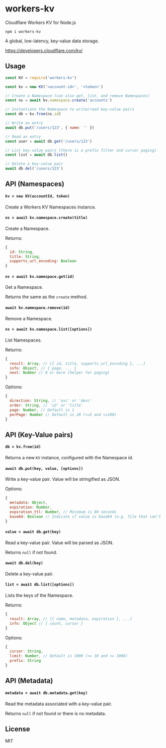 # workers-kv

Cloudflare Workers KV for Node.js

```
npm i workers-kv
```

A global, low-latency, key-value data storage.

https://developers.cloudflare.com/kv/

## Usage

```js
const KV = require('workers-kv')

const kv = new KV('<account-id>', '<token>')

// Create a Namespace (can also get, list, and remove Namespaces)
const ns = await kv.namespace.create('accounts')

// Instantiate the Namespace to write/read key-value pairs
const db = kv.from(ns.id)

// Write an entry
await db.put('/users/123', { name: '' })

// Read an entry
const user = await db.get('/users/123')

// List key-value pairs (there is a prefix filter and cursor paging)
const list = await db.list()

// Delete a key-value pair
await db.del('/users/123')
```

## API (Namespaces)

#### `kv = new KV(accountId, token)`

Create a Workers KV Namespaces instance.

#### `ns = await kv.namespace.create(title)`

Create a Namespace.

Returns:

```js
{
  id: String,
  title: String,
  supports_url_encoding: Boolean
}
```

#### `ns = await kv.namespace.get(id)`

Get a Namespace.

Returns the same as the `create` method.

#### `await kv.namespace.remove(id)`

Remove a Namespace.

#### `ns = await kv.namespace.list([options])`

List Namespaces.

Returns:

```js
{
  result: Array, // [{ id, title, supports_url_encoding }, ...]
  info: Object, // { page, ... }
  next: Number // 0 or more (helper for paging)
}
```

Options:

```js
{
  direction: String, // 'asc' or 'desc'
  order: String, // 'id' or 'title'
  page: Number, // Default is 1
  perPage: Number // Default is 20 (>=5 and <=100)
}
```

## API (Key-Value pairs)

#### `db = kv.from(id)`

Returns a new `KV` instance, configured with the Namespace id.

#### `await db.put(key, value, [options])`

Write a key-value pair. Value will be stringified as JSON.

Options:

```js
{
  metadata: Object,
  expiration: Number,
  expiration_ttl: Number, // Minimum is 60 seconds
  base64: Boolean // Indicate if value is base64 (e.g. file that can't be JSON)
}
```

#### `value = await db.get(key)`

Read a key-value pair. Value will be parsed as JSON.

Returns `null` if not found.

#### `await db.del(key)`

Delete a key-value pair.

#### `list = await db.list([options])`

Lists the keys of the Namespace.

Returns:

```js
{
  result: Array, // [{ name, metadata, expiration }, ...]
  info: Object // { count, cursor }
}
```

Options:

```js
{
  cursor: String,
  limit: Number, // Default is 1000 (>= 10 and <= 1000)
  prefix: String
}
```

## API (Metadata)

#### `metadata = await db.metadata.get(key)`

Read the metadata associated with a key-value pair.

Returns `null` if not found or there is no metadata.

## License

MIT
